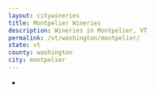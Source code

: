 ```yaml
---
layout: citywineries
title: Montpelier Wineries
description: Wineries in Montpelier, VT
permalink: /vt/washington/montpelier/
state: vt
county: washington
city: montpelier
---
```

-
